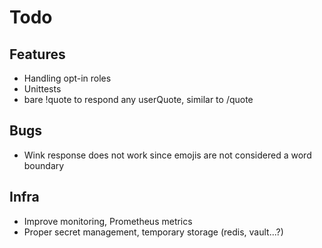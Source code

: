 # Todo

## Features

* Handling opt-in roles
* Unittests
* bare !quote to respond any userQuote, similar to /quote

## Bugs

* Wink response does not work since emojis are not considered a word boundary

## Infra

* Improve monitoring, Prometheus metrics
* Proper secret management, temporary storage (redis, vault...?)
